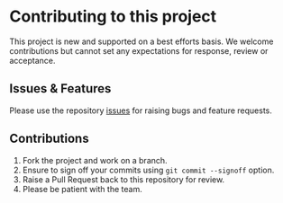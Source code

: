 # Contributing to this project

This project is new and supported on a best efforts basis.
We welcome contributions but cannot set any expectations for response, review or acceptance.

## Issues & Features

Please use the repository [issues](https://github.com/jetstack/terraform-provider-tlspc/issues) for raising bugs and feature requests.

## Contributions

1. Fork the project and work on a branch.
1. Ensure to sign off your commits using `git commit --signoff` option.
1. Raise a Pull Request back to this repository for review.
1. Please be patient with the team.

